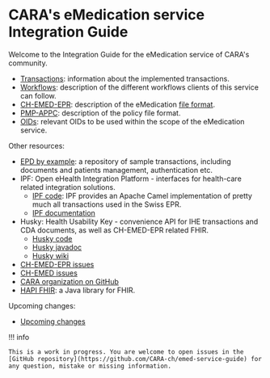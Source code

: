 # CARA's eMedication service Integration Guide

Welcome to the Integration Guide for the eMedication service of CARA's community.

* [Transactions](transactions/index.md): information about the implemented transactions.
* [Workflows](workflows/index.md): description of the different workflows clients of this service can follow.
* [CH-EMED-EPR](emed/index.md): description of the eMedication [file format](https://build.fhir.org/ig/CARA-ch/ch-emed-epr/).
* [PMP-APPC](appc/index.md): description of the policy file format.
* [OIDs](oids.md): relevant OIDs to be used within the scope of the eMedication service.

Other resources:

* [EPD by example](https://github.com/ehealthsuisse/EPD-by-example): a repository of sample transactions, including documents and patients management, authentication etc.
* IPF: Open eHealth Integration Platform - interfaces for health-care related integration solutions.
	* [IPF code](https://github.com/oehf/ipf): IPF provides an Apache Camel implementation of pretty much all transactions
  used in the Swiss EPR.
	* [IPF documentation](https://oehf.github.io/ipf-docs/)
* Husky: Health Usability Key - convenience API for IHE transactions and CDA documents, as well as CH-EMED-EPR related FHIR.
	* [Husky code](https://github.com/project-husky/husky)
	* [Husky javadoc](https://project-husky.github.io/husky/)
	* [Husky wiki](https://github.com/project-husky/husky/wiki)
* [CH-EMED-EPR issues](https://github.com/CARA-ch/ch-emed-epr/issues?q=is%3Aissue+is%3Aopen+sort%3Aupdated-desc)
* [CH-EMED issues](https://github.com/hl7ch/ch-emed/issues?q=is%3Aissue+is%3Aopen+sort%3Aupdated-desc)
* [CARA organization on GitHub](https://github.com/CARA-ch)
* [HAPI FHIR](https://hapifhir.io): a Java library for FHIR.

Upcoming changes:

* [Upcoming changes](other/upcoming_changes.md)


!!! info

    This is a work in progress. You are welcome to open issues in the 
    [GitHub repository](https://github.com/CARA-ch/emed-service-guide) for any question, mistake or missing information.
